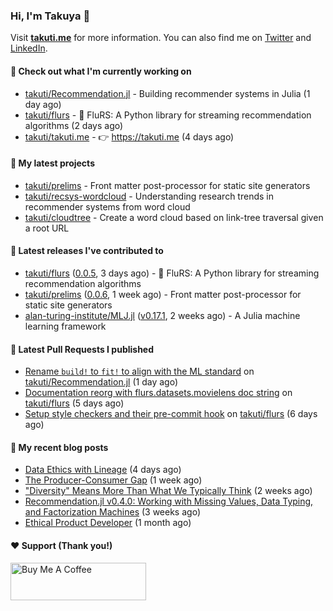 ### Hi, I'm Takuya 👋

Visit **[takuti.me](https://takuti.me/)** for more information. You can also find me on [Twitter](https://twitter.com/takuti) and [LinkedIn](https://linkedin.com/in/takuti).

#### 👷 Check out what I'm currently working on


- [takuti/Recommendation.jl](https://github.com/takuti/Recommendation.jl) - Building recommender systems in Julia (1 day ago)
- [takuti/flurs](https://github.com/takuti/flurs) - :ocean: FluRS: A Python library for streaming recommendation algorithms (2 days ago)
- [takuti/takuti.me](https://github.com/takuti/takuti.me) - :point_right: https://takuti.me (4 days ago)

#### 🌱 My latest projects


- [takuti/prelims](https://github.com/takuti/prelims) - Front matter post-processor for static site generators
- [takuti/recsys-wordcloud](https://github.com/takuti/recsys-wordcloud) - Understanding research trends in recommender systems from word cloud
- [takuti/cloudtree](https://github.com/takuti/cloudtree) - Create a word cloud based on link-tree traversal given a root URL

#### 🔭 Latest releases I've contributed to


- [takuti/flurs](https://github.com/takuti/flurs) ([0.0.5](https://github.com/takuti/flurs/releases/tag/0.0.5), 3 days ago) - :ocean: FluRS: A Python library for streaming recommendation algorithms
- [takuti/prelims](https://github.com/takuti/prelims) ([0.0.6](https://github.com/takuti/prelims/releases/tag/0.0.6), 1 week ago) - Front matter post-processor for static site generators
- [alan-turing-institute/MLJ.jl](https://github.com/alan-turing-institute/MLJ.jl) ([v0.17.1](https://github.com/alan-turing-institute/MLJ.jl/releases/tag/v0.17.1), 2 weeks ago) - A Julia machine learning framework

#### 🔨 Latest Pull Requests I published


- [Rename `build!` to `fit!` to align with the ML standard](https://github.com/takuti/Recommendation.jl/pull/28) on [takuti/Recommendation.jl](https://github.com/takuti/Recommendation.jl) (1 day ago)
- [Documentation reorg with flurs.datasets.movielens doc string](https://github.com/takuti/flurs/pull/16) on [takuti/flurs](https://github.com/takuti/flurs) (5 days ago)
- [Setup style checkers and their pre-commit hook](https://github.com/takuti/flurs/pull/15) on [takuti/flurs](https://github.com/takuti/flurs) (6 days ago)

#### 📜 My recent blog posts

- [Data Ethics with Lineage](https://takuti.me/note/airflow-lineage/) (4 days ago)
- [The Producer-Consumer Gap](https://takuti.me/note/the-producer-consumer-gap/) (1 week ago)
- [&#34;Diversity&#34; Means More Than What We Typically Think](https://takuti.me/note/the-power-of-diverse-thinking/) (2 weeks ago)
- [Recommendation.jl v0.4.0: Working with Missing Values, Data Typing, and Factorization Machines](https://takuti.me/note/recommendation-julia-v040/) (3 weeks ago)
- [Ethical Product Developer](https://takuti.me/note/ethical-product-developer/) (1 month ago)

#### ❤️ Support (Thank you!)

<a href="https://www.buymeacoffee.com/takuti" target="_blank"><img src="https://cdn.buymeacoffee.com/buttons/v2/default-yellow.png" alt="Buy Me A Coffee" style="height: 60px !important;width: 217px !important;" ></a>
